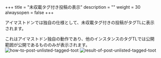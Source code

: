 +++
title = "未収載タグ付き投稿の表示"
description = ""
weight = 30
alwaysopen = false
+++

アイマストドンでは独自の仕様として、未収載タグ付きの投稿がタグTLに表示されます。

これはアイマストドン独自の動作であり、他のインスタンスのタグTLでは公開範囲が公開であるもののみが表示されます。
![how-to-post-unlisted-tagged-toot](how-to-post-unlisted-tagged-toot.png)
![result-of-post-unlisted-tagged-toot](result-of-post-unlisted-tagged-toot.png)